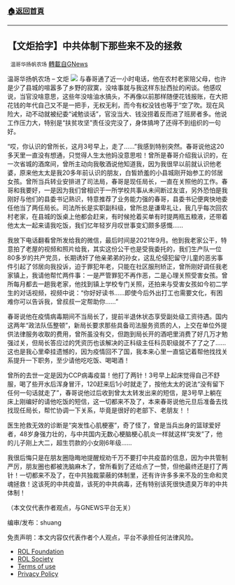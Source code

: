 ###  [:house:返回首頁](https://github.com/ourhimalayas/txt)
---


## 【文炬拾字】中共体制下那些来不及的拯救
` 温哥华扬帆农场` [轉載自GNews](https://gnews.org/zh-hans/1926983/)

温哥华扬帆农场 – 文炬
![](https://assets.gnews.org/wp-content/uploads/2021/11/专栏图新-1.jpg)
与春哥通了近一小时电话，他在农村老家陪父母，也许是少了县城的喧嚣多了乡野的寂寞，没啥事就与我这样东扯西扯的闲谈。他感叹说，当官没啥意思，这些年没啥油水搞头，不再像以前那样随便花钱报账，在大把花钱的年代自己又不是一把手，无权无利，而今有权没钱也等于“空了吹。现在风险大，动不动就被纪委“诫勉谈话”，官没当大、钱没捞着反而进了班房者多。他说工作压力大，特别是“扶贫攻坚”责任没完没了，身体搞垮了还得不到组织的一句好。

“哎，你认识的曾所长，这月3号早上，走了……”我感到特别突然。春哥说他这20多天里一直没有想通，只觉得人生太他妈没意思啦！曾所是春哥介绍我认识的，在一次省城的酒席间，曾所主动向我敬酒说他知道我，因为我很早以前就认识他老婆，原来他太太是我20多年前认识的朋友，白皙娇羞的小县城刚开始参工的邻居女孩。曾所当兵转业安排进了司法局，春哥是现任局长，一直在关照他的工作。春哥和我要好，一是因为我们曾相识于一所学校共事从未间断过友谊，另外恐怕是我刚好与他们的县委书记熟识，特意推荐了业务能力强的春哥，县委书记便爽快地委任他当了两任局长。司法所长是实职副科级，曾所总是谦卑礼让，我几乎每次回农村老家，在县城的饭桌上他都会赶来，有时候抢着买单有时提两瓶五粮液，还带着他太太一起来请我吃饭，我们忆年轻岁月叹世事变幻颇多感慨……

我放下电话翻看曾所发给我的微信，最后时间是2021年9月。他到我老家公干，特意拍了老屋的视频和照片给我，其实这份公干也是受我委托的，我们生产队一位80多岁的共产党员，长期诱奸了他亲弟弟的孙女，这乱伦侵犯留守儿童的恶劣事件引起了邻居向我投诉，迫于罪犯年老，只能在社区服刑矫正，曾所刚好调任我老家镇上，我请他帮忙两件事：一是严管罪犯不再作恶，二是心理关照受害女孩。曾所每月都去一趟我老家，他找到镇上学校专门关照，还拍来与受害女孩如今初二学生的对话视频，视频中说：“你好好读书……即使今后外出打工也需要文化，有困难你可以告诉我，曾叔叔一定帮助你……”

春哥说他在疫情病毒期间不当局长了，提前半退休状态享受副处级工资待遇。国内这两年“政法队伍整顿”，新局长要求那些具备司法服务资质的人，上交在单位外提供法律服务收取的费用，曾所虽没有交，但跑到局长开的酒吧里消费了好几万才勉强过关，但局长答应过的凭资历也该解决的正科级主任科员职级就不了了之了……这也是我心里牵挂遗憾的，因为疫情回不了国，我本来心里一直惦记着帮他找找关系提升一下职务，至少请他吃吃饭、喝喝酒！

曾所的去世一定是因为CCP病毒疫苗！他打了两针！3号早上起床觉得自己不舒服，喝了些开水后浑身冒汗，120赶来后1小时就走了，按他太太的说法“没有留下任何一句话就走了”，春哥说他过后收到曾太太转发出来的短信，是3号早上躺在床上刚编好的请他吃饭的短信，这一切都来不及了，本来春哥说他元旦后准备去找找现任局长，帮忙协调一下关系，毕竟是很好的老部下、老朋友！！

医生抢救无效的诊断是“突发性心肌梗塞”，奇了怪了，曾是当兵出身的篮球爱好者，48岁身强力壮的，与中共国内无数心梗脑梗心肌炎一样就这样“突发”了，他的儿子刚上大二，超生罚款的小女刚6年级……

我很后悔只是在朋友圈隐晦地提醒规劝千万不要打中共疫苗的信息，因为中共管制严厉，朋友圈也都被洗脑麻木了，曾所看到了还给点了一赞，但他最终还是打了两针！一切都来不及了，在中共独裁蒙蔽的体制里，还有许许多多来不及的生命和灵魂拯救！这该死的中共疫苗，该死的中共病毒，还有特别该死很快遗臭万年的中共体制！

（本文仅代表作者观点，与GNEWS平台无关）

编审/发布：shuang

 

免责声明：本文内容仅代表作者个人观点，平台不承担任何法律风险。

- [ROL Foundation](https://rolfoundation.org/)
- [ROL Society](https://rolsociety.org/)
- [Terms of use](https://gnews.org/terms-of-use-3/)
- [Privacy Policy](https://gnews.org/privacy-policy/)
